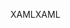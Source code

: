 <span data-ttu-id="922b9-101">XAML</span><span class="sxs-lookup"><span data-stu-id="922b9-101">XAML</span></span>